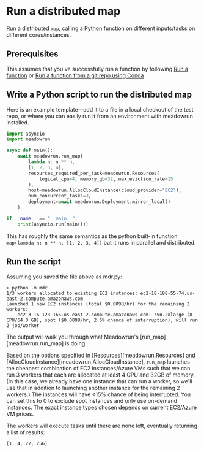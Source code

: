 # Run a distributed map

Run a distributed `map`, calling a Python function on different inputs/tasks on
different cores/instances.

## Prerequisites

This assumes that you've successfully run a function by following [Run a
function](/tutorial/run_function) or [Run a function from a git repo using
Conda](/tutorial/run_function_git_conda)

## Write a Python script to run the distributed map

Here is an example template—add it to a file in a local checkout of the test repo, or
where you can easily run it from an environment with meadowrun installed.

```python
import asyncio
import meadowrun

async def main():
    await meadowrun.run_map(
        lambda n: n ** n,
        [1, 2, 3, 4],
        resources_required_per_task=meadowrun.Resources(
            logical_cpu=4, memory_gb=32, max_eviction_rate=15
        ),
        host=meadowrun.AllocCloudInstance(cloud_provider="EC2"),
        num_concurrent_tasks=3,
        deployment=await meadowrun.Deployment.mirror_local()
    )

if __name__ == "__main__":
    print(asyncio.run(main()))
```

This has roughly the same semantics as the python built-in function `map(lambda n: n **
n, [1, 2, 3, 4])` but it runs in parallel and distributed.

## Run the script

Assuming you saved the file above as mdr.py:

```shell
> python -m mdr
1/3 workers allocated to existing EC2 instances: ec2-18-188-55-74.us-east-2.compute.amazonaws.com
Launched 1 new EC2 instances (total $0.0898/hr) for the remaining 2 workers:
    ec2-3-16-123-166.us-east-2.compute.amazonaws.com: r5n.2xlarge (8 CPU/64.0 GB), spot ($0.0898/hr, 2.5% chance of interruption), will run 2 job/worker
```

The output will walk you through what Meadowrun's [run_map][meadowrun.run_map] is doing:

Based on the options specified in [Resources][meadowrun.Resources] and
[AllocCloudInstance][meadowrun.AllocCloudInstance], `run_map` launches the cheapest
combination of EC2 instances/Azure VMs such that we can run 3 workers that each are
allocated at least 4 CPU and 32GB of memory. (In this case, we already have one instance
that can run a worker, so we'll use that in addition to launching another instance for
the remaining 2 workers.) The instances will have <15% chance of being interrupted. You
can set this to 0 to exclude spot instances and only use on-demand instances. The exact
instance types chosen depends on current EC2/Azure VM prices.

The workers will execute tasks until there are none left, eventually returning a list of
results:

```shell
[1, 4, 27, 256]
```
